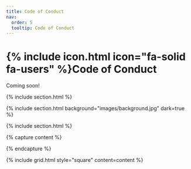 ```yaml
---
title: Code of Conduct
nav:
  order: 5
  tooltip: Code of Conduct
---
```


# {% include icon.html icon="fa-solid fa-users" %}Code of Conduct

Coming soon!

{% include section.html %}

{% include section.html background="images/background.jpg" dark=true %}



{% include section.html %}

{% capture content %}

{% endcapture %}

{% include grid.html style="square" content=content %}
